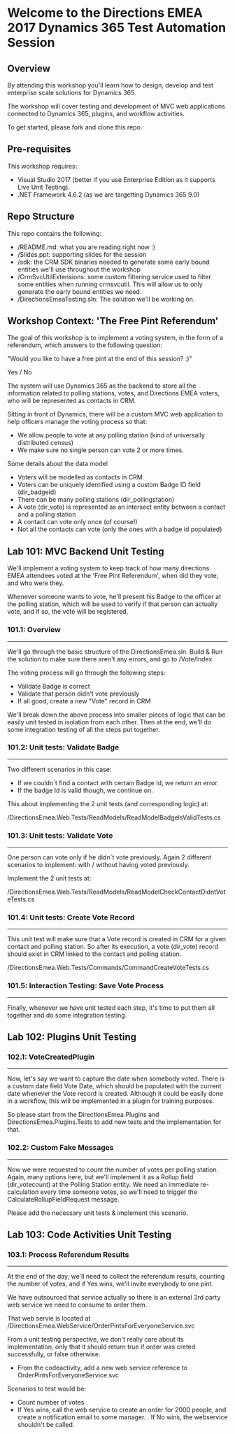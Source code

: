 # Welcome to the Directions EMEA 2017 Dynamics 365 Test Automation Session

## Overview

By attending this workshop you'll learn how to design, develop and test enterprise scale solutions for Dynamics 365.

The workshop will cover testing and development of MVC web applications connected to Dynamics 365, plugins, and workflow activities.

To get started, please fork and clone this repo.

## Pre-requisites

This workshop requires:

- Visual Studio 2017 (better if you use Enterprise Edition as it supports Live Unit Testing).
- .NET Framework 4.6.2 (as we are targetting Dynamics 365 9.0)

## Repo Structure

This repo contains the following:

- /README.md: what you are reading right now :)
- /Slides.ppt: supporting slides for the session
- /sdk: the CRM SDK binaries needed to generate some early bound entities we'll use throughout the workshop
- /CrmSvcUtilExtensions: some custom filtering service used to filter some entities when running crmsvcutil. This will allow us to only generate the early bound entities we need.
- /DirectionsEmeaTesting.sln: The solution we'll be working on.

## Workshop Context: 'The Free Pint Referendum'

The goal of this workshop is to implement a voting system, in the form of a referendum, which answers to the following question:

"Would you like to have a free pint at the end of this session? :)"

Yes / No

The system will use Dynamics 365 as the backend to store all the information related to polling stations, votes, and Directions EMEA voters, who will be represented as contacts in CRM.

Sitting in front of Dynamics, there will be a custom MVC web application to help officers manage the voting process so that:

- We allow people to vote at any polling station (kind of universally distributed census)
- We make sure no single person can vote 2 or more times.

Some details about the data model

- Voters will be modelled as contacts in CRM
- Voters can be uniquely identified using a custom Badge ID field (dir_badgeid)
- There can be many polling stations (dir_pollingstation)
- A vote (dir_vote) is represented as an intersect entity between a contact and a polling station
- A contact can vote only once (of course!)
- Not all the contacts can vote (only the ones with a badge id populated)


## Lab 101: MVC Backend Unit Testing

We'll implement a voting system to keep track of  how many directions EMEA attendees voted at the 'Free Pint Referendum', when did they vote, and who  were they.

Whenever someone wants to vote, he'll present his Badge to the officer at the polling station, which will be used to verify if that person can actually vote, and if so, the vote will be registered.

### 101.1:  Overview
-------------------------------------
We'll go through the basic structure of the DirectionsEmea.sln. 
Build & Run the solution to make sure there aren't any errors, and go to /Vote/Index.

The voting process will go through the following steps:

- Validate Badge is correct
- Validate that person didn't vote previously
- If all good, create a new "Vote" record in CRM

We'll break down the above process into smaller pieces of logic that can be easily unit tested in isolation from each other. Then at the end, we'll do some integration testing of all the steps put together.

### 101.2:  Unit tests: Validate Badge
-------------------------------------
Two different scenarios in this case:

- If we couldn´t find a contact with certain Badge Id, we return an error.
- If the badge Id is valid though, we continue on.

This about implementing the 2 unit tests (and corresponding logic) at:

/DirectionsEmea.Web.Tests/ReadModels/ReadModelBadgeIsValidTests.cs

### 101.3:  Unit tests: Validate Vote
-------------------------------------

One person can vote only if he didn´t vote previously. Again 2 different scenarios to implement: with / without having voted previously.

Implement the 2 unit tests at:

/DirectionsEmea.Web.Tests/ReadModels/ReadModelCheckContactDidntVoteTests.cs

### 101.4:  Unit tests: Create Vote Record
-------------------------------------

This unit test will make sure that a Vote record is created in CRM for a given contact and polling station. So after its execution, a vote (dir_vote) record should exist in CRM linked to the contact and polling station.

/DirectionsEmea.Web.Tests/Commands/CommandCreateVoteTests.cs

### 101.5:  Interaction Testing: Save Vote Process
-------------------------------------

Finally, whenever we have unit tested each step, it's time to put them all together and do some integration testing.

## Lab 102: Plugins Unit Testing

### 102.1:  VoteCreatedPlugin
-------------------------------------

Now, let's say we want to capture the date when somebody voted. There is a custom date field Vote Date, which should be populated with the current date whenever the Vote record is created. Although it could be easily done in a workflow, this will be implemented in a plugin for training purposes.

So please start from the DirectionsEmea.Plugins and DirectionsEmea.Plugins.Tests to add new tests and the implementation for that.

### 102.2:  Custom Fake Messages
-------------------------------------

Now we were requested to count the number of votes per polling station. Again, many options here, but we'll implement it as a Rollup field (dir_votecount) at the Polling Station entity. We need an immediate re-calculation every time someone votes, so we'll need to trigger the CalculateRollupFieldRequest message.

Please add the necessary unit tests & implement this scenario.

## Lab 103: Code Activities Unit Testing

### 103.1:  Process Referendum Results
-------------------------------------

At the end of the day, we'll need to collect the referendum results, counting the number of votes, and if Yes wins, we'll invite everybody to one pint.

We have outsourced that service actually so there is an external 3rd party web service we need to consume to order them.

That web servie is located at /DirectionsEmea.WebService/OrderPintsForEveryoneService.svc

From a unit testing perspective, we don't really care about its implementation, only that it should return true if order was creted successfully, or false otherwise.

- From the codeactivity, add a new web service reference to OrderPintsForEveryoneService.svc

Scenarios to test would be:
- Count number of votes
- If Yes wins, call the web service to create an order for 2000 people, and create a notification email to some manager.
. If No wins, the webservice shouldn't be called.
